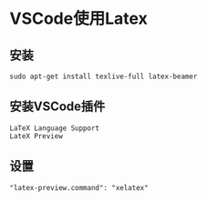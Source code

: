 # VSCode使用Latex

## 安装

```shell
sudo apt-get install texlive-full latex-beamer
```

## 安装VSCode插件

```shell
LaTeX Language Support
LateX Preview
```

## 设置

```shell
"latex-preview.command": "xelatex"
```
